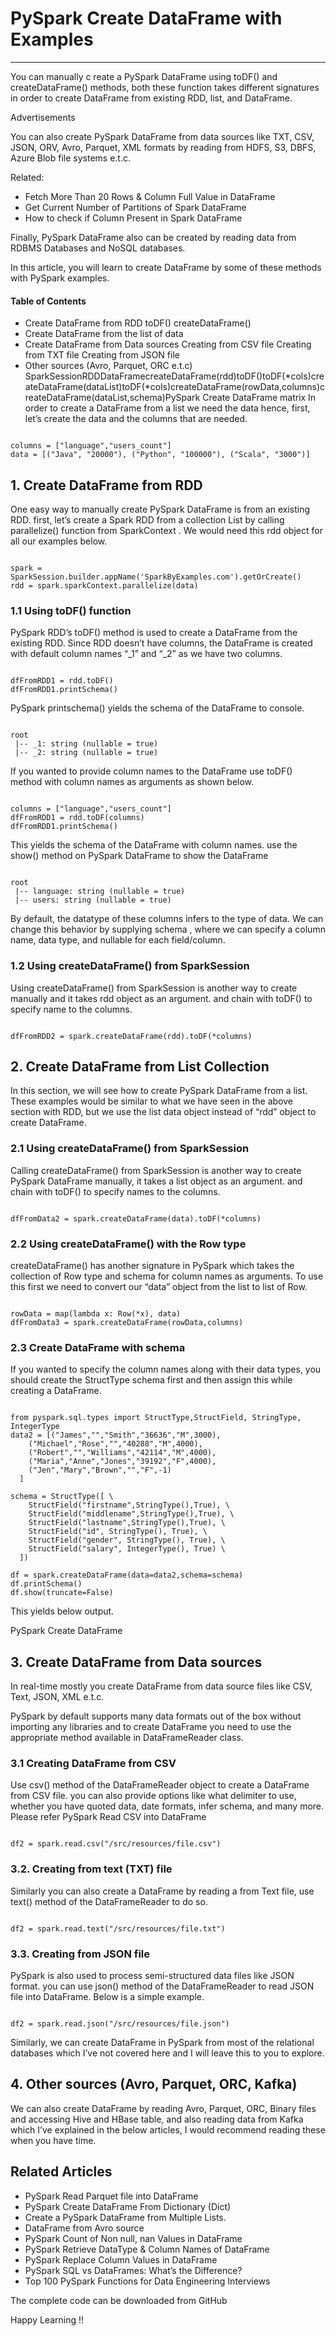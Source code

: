 # PySpark Create DataFrame with Examples

---

You can manually c reate a PySpark DataFrame using toDF() and createDataFrame() methods, both these function takes different signatures in order to create DataFrame from existing RDD, list, and DataFrame.

Advertisements

You can also create PySpark DataFrame from data sources like TXT, CSV, JSON, ORV, Avro, Parquet, XML formats by reading from HDFS, S3, DBFS, Azure Blob file systems e.t.c.

Related:
- Fetch More Than 20 Rows & Column Full Value in DataFrame
- Get Current Number of Partitions of Spark DataFrame
- How to check if Column Present in Spark DataFrame

Finally, PySpark DataFrame also can be created by reading data from RDBMS Databases and NoSQL databases.

In this article, you will learn to create DataFrame by some of these methods with PySpark examples.

#### Table of Contents
- Create DataFrame from RDD toDF() createDataFrame()
- Create DataFrame from the list of data
- Create DataFrame from Data sources Creating from CSV file Creating from TXT file Creating from JSON file
- Other sources (Avro, Parquet, ORC e.t.c)
SparkSessionRDDDataFramecreateDataFrame(rdd)toDF()toDF(*cols)createDataFrame(dataList)toDF(*cols)createDataFrame(rowData,columns)createDataFrame(dataList,schema)PySpark Create DataFrame matrix
In order to create a DataFrame from a list we need the data hence, first, let’s create the data and the columns that are needed.

```

columns = ["language","users_count"]
data = [("Java", "20000"), ("Python", "100000"), ("Scala", "3000")]

```

## 1. Create DataFrame from RDD

One easy way to manually create PySpark DataFrame is from an existing RDD. first, let’s create a Spark RDD from a collection List by calling parallelize() function from SparkContext .  We would need this rdd object for all our examples below.

```

spark = SparkSession.builder.appName('SparkByExamples.com').getOrCreate()
rdd = spark.sparkContext.parallelize(data)

```

### 1.1 Using toDF() function

PySpark RDD’s toDF() method is used to create a DataFrame from the existing RDD. Since RDD doesn’t have columns, the DataFrame is created with default column names  “_1” and “_2” as we have two columns.

```

dfFromRDD1 = rdd.toDF()
dfFromRDD1.printSchema()

```

PySpark printschema() yields the schema of the DataFrame to console.

```

root
 |-- _1: string (nullable = true)
 |-- _2: string (nullable = true)

```

If you wanted to provide column names to the DataFrame use toDF() method with column names as arguments as shown below.

```

columns = ["language","users_count"]
dfFromRDD1 = rdd.toDF(columns)
dfFromRDD1.printSchema()

```

This yields the schema of the DataFrame with column names. use the show() method on PySpark DataFrame to show the DataFrame

```

root
 |-- language: string (nullable = true)
 |-- users: string (nullable = true)

```

By default, the datatype of these columns infers to the type of data. We can change this behavior by supplying schema , where we can specify a column name, data type, and nullable for each field/column.

### 1.2 Using createDataFrame() from SparkSession

Using createDataFrame() from SparkSession is another way to create manually and it takes rdd object as an argument. and chain with toDF() to specify name to the columns.

```

dfFromRDD2 = spark.createDataFrame(rdd).toDF(*columns)

```

## 2. Create DataFrame from List Collection

In this section, we will see how to create PySpark DataFrame from a list. These examples would be similar to what we have seen in the above section with RDD, but we use the list data object instead of “rdd” object to create DataFrame.

### 2.1 Using createDataFrame() from SparkSession

Calling createDataFrame() from SparkSession is another way to create PySpark DataFrame manually, it takes a list object as an argument. and chain with toDF() to specify names to the columns.

```

dfFromData2 = spark.createDataFrame(data).toDF(*columns)

```

### 2.2 Using createDataFrame() with the Row type

createDataFrame() has another signature in PySpark which takes the collection of Row type and schema for column names as arguments. To use this first we need to convert our “data” object from the list to list of Row.

```

rowData = map(lambda x: Row(*x), data) 
dfFromData3 = spark.createDataFrame(rowData,columns)

```

### 2.3 Create DataFrame with schema

If you wanted to specify the column names along with their data types, you should create the StructType schema first and then assign this while creating a DataFrame.

```

from pyspark.sql.types import StructType,StructField, StringType, IntegerType
data2 = [("James","","Smith","36636","M",3000),
    ("Michael","Rose","","40288","M",4000),
    ("Robert","","Williams","42114","M",4000),
    ("Maria","Anne","Jones","39192","F",4000),
    ("Jen","Mary","Brown","","F",-1)
  ]

schema = StructType([ \
    StructField("firstname",StringType(),True), \
    StructField("middlename",StringType(),True), \
    StructField("lastname",StringType(),True), \
    StructField("id", StringType(), True), \
    StructField("gender", StringType(), True), \
    StructField("salary", IntegerType(), True) \
  ])
 
df = spark.createDataFrame(data=data2,schema=schema)
df.printSchema()
df.show(truncate=False)

```

This yields below output.

PySpark Create DataFrame

## 3. Create DataFrame from Data sources

In real-time mostly you create DataFrame from data source files like CSV, Text, JSON, XML e.t.c.

PySpark by default supports many data formats out of the box without importing any libraries and to create DataFrame you need to use the appropriate method available in DataFrameReader class.

### 3.1 Creating DataFrame from CSV

Use csv() method of the DataFrameReader object to create a DataFrame from CSV file. you can also provide options like what delimiter to use, whether you have quoted data, date formats, infer schema, and many more. Please refer PySpark Read CSV into DataFrame

```

df2 = spark.read.csv("/src/resources/file.csv")

```

### 3.2. Creating from text (TXT) file

Similarly you can also create a DataFrame by reading a from Text file, use text() method of the DataFrameReader to do so.

```

df2 = spark.read.text("/src/resources/file.txt")

```

### 3.3. Creating from JSON file

PySpark is also used to process semi-structured data files like JSON format. you can use json() method of the DataFrameReader to read JSON file into DataFrame. Below is a simple example.

```

df2 = spark.read.json("/src/resources/file.json")

```

Similarly, we can create DataFrame in PySpark from most of the relational databases which I’ve not covered here and I will leave this to you to explore.

## 4. Other sources (Avro, Parquet, ORC, Kafka)

We can also create DataFrame by reading Avro, Parquet, ORC, Binary files and accessing Hive and HBase table, and also reading data from Kafka which I’ve explained in the below articles, I would recommend reading these when you have time.

## Related Articles
- PySpark Read Parquet file into DataFrame
- PySpark Create DataFrame From Dictionary (Dict)
- Create a PySpark DataFrame from Multiple Lists.
- DataFrame from Avro source
- PySpark Count of Non null, nan Values in DataFrame
- PySpark Retrieve DataType & Column Names of DataFrame
- PySpark Replace Column Values in DataFrame
- PySpark SQL vs DataFrames: What’s the Difference?
- Top 100 PySpark Functions for Data Engineering Interviews

The complete code can be downloaded from GitHub

Happy Learning !!

